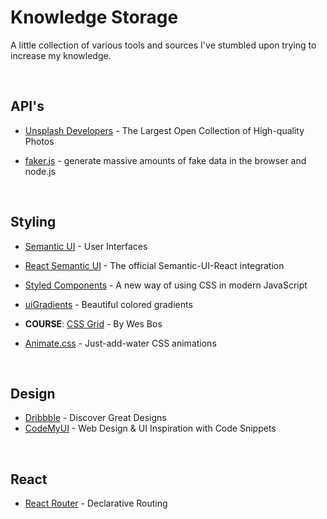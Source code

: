 <link rel="stylesheet" type="text/css" media="all" href="./style.css" />

# Knowledge Storage

A little collection of various tools and sources I've stumbled upon trying to increase my knowledge.

<br />

## API's

- [Unsplash Developers](https://unsplash.com/developers) - The Largest Open Collection of High-quality Photos

- [faker.js](https://github.com/marak/Faker.js/) - generate massive amounts of fake data in the browser and node.js

<br />

## Styling

- [Semantic UI](https://semantic-ui.com/) - User Interfaces

- [React Semantic UI](https://react.semantic-ui.com/) - The official Semantic-UI-React integration

- [Styled Components](https://www.styled-components.com/) - A new way of using CSS in modern JavaScript
- [uiGradients](https://uigradients.com) - Beautiful colored gradients

- **COURSE**: [CSS Grid](https://cssgrid.io/) - By Wes Bos
- [Animate.css](https://daneden.github.io/animate.css/) - Just-add-water CSS animations

<br />

## Design
- [Dribbble](https://dribbble.com) - Discover Great Designs
- [CodeMyUI](https://codemyui.com/) - Web Design & UI Inspiration with Code Snippets

<br />

## React

- [React Router](https://reacttraining.com/react-router/web/guides/quick-start) - Declarative Routing
